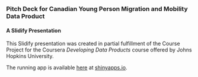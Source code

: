 ### Pitch Deck for Canadian Young Person Migration and Mobility Data Product 
#### A Slidify Presentation

This Slidify presentation was created in partial fulfillment of the Course Project for the Coursera *Developing Data Products* course offered by Johns Hopkins University.

The running app is available [here](http://rickcoates.shinyapps.io/can-nhs-2011-migration/) at [shinyapps.io](http://rickcoates.shinyapps.io/can-nhs-2011-migration/).
